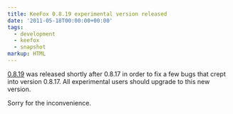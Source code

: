 ```yaml
---
title: KeeFox 0.8.19 experimental version released
date: '2011-05-18T00:00:00+00:00'
tags:
  - development
  - keefox
  - snapshot
markup: HTML
---
```

<p><a href="download/experimental-version" title="Go to http://keefox.org/download/experimental-version" class="externlink">0.8.19</a>  was released shortly after 0.8.17 in order to fix a few bugs that crept  into version 0.8.17. All experimental users should upgrade to this new  version.
</p>
<p>Sorry for the inconvenience.</p>
